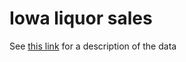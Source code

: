 # Iowa liquor sales

See [this link](https://data.iowa.gov/Sales-Distribution/Iowa-Liquor-Sales/m3tr-qhgy) for a description of the data